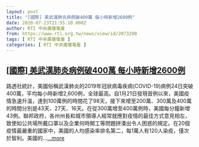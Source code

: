```yaml
---
layout: post
title: "[國際] 美武漢肺炎病例破400萬 每小時新增2600例"
date: 2020-07-23T21:55:10.000Z
author: RTI 中央廣播電臺
from: https://www.rti.org.tw/news/view/id/2073290
tags: [ RTI 中央廣播電臺 ]
categories: [ RTI 中央廣播電臺 ]
---
```

<!--1595541310000-->
[[國際] 美武漢肺炎病例破400萬 每小時新增2600例](https://www.rti.org.tw/news/view/id/2073290)
------

<div>
路透社統計，美國俗稱武漢肺炎的2019年冠狀病毒疾病(COVID-19)病例24日突破400萬，平均每小時新增2,600例，全球最高。自1月21日發現首例以來，美國疫情急速升溫，達到100萬例的時間花了98天，接下來增至200萬、300萬及400萬的時間分別是43天、27天、16天。在從300萬增至400萬例時，美國每分鐘新增43例。聯邦政府，各州州長和城市領導人經常就應對疫情的最佳方式意見相左，致使如公共場所戴口罩以及企業何時開工等問題拼湊出令人困惑的規定。在20個疫情最嚴重的國家中，美國的人均感染率排名第二，每1萬人有120人染疫，僅次於智利。美國的...<a target="_blank" href="https://www.rti.org.tw/news/view/id/2073290">...more</a>
</div>

